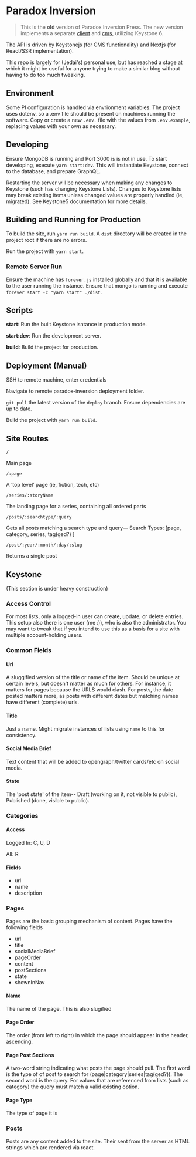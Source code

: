 # Paradox Inversion

> This is the **old** version of Paradox Inversion Press. The new version implements a separate [client](https://github.com/paradoxinversion/paradox-inversion-press-client) and [cms](https://github.com/paradoxinversion/paradox-inversion-press), utilizing Keystone 6.

The API is driven by Keystonejs (for CMS functionality) and Nextjs (for React/SSR implementation).

This repo is largely for (Jedai's) personal use, but has reached a stage at which it might be useful for anyone trying to make a similar blog without having to do too much tweaking.

## Environment

Some PI configuration is handled via envrionment variables. The project uses dotenv, so a .env file should be present on machines running the software. Copy or create a new `.env.` file with the values from `.env.example`, replacing values with your own as necessary.

## Developing

Ensure MongoDB is running and Port 3000 is is not in use. To start developing, execute `yarn start:dev`. This will instantiate Keystone, connect to the database, and prepare GraphQL.

Restarting the server will be necessary when making any changes to Keystone (such has changing Keystone Lists). Changes to Keystone lists may break existing items unless changed values are properly handled (ie, migrated). See Keystone5 documentation for more details.

## Building and Running for Production

To build the site, run `yarn run build`. A `dist` directory will be created in the project root if there are no errors.

Run the project with `yarn start`.

### Remote Server Run

Ensure the machine has `forever.js` installed globally and that it is available to the user running the instance. Ensure that mongo is running and execute `forever start -c "yarn start" ./dist`.

## Scripts

**start**: Run the built Keystone isntance in production mode.

**start:dev**: Run the development server.

**build**: Build the project for production.

## Deployment (Manual)

SSH to remote machine, enter credentials

Navigate to remote paradox-inversion deployment folder.

`git pull` the latest version of the `deploy` branch. Ensure dependencies are up to date.

Build the project with `yarn run build`.

## Site Routes

`/`

Main page

`/:page`

A ‘top level’ page (ie, fiction, tech, etc)

`/series/:storyName`

The landing page for a series, containing all ordered parts

`/posts/:searchtype/:query`

Gets all posts matching a search type and query—
Search Types: [page, category, series, tag(ged?) ]

`/post/:year/:month/:day/:slug`

Returns a single post

## Keystone

(This section is under heavy construction)

### Access Control

For most lists, only a logged-in user can create, update, or delete entries. This setup also there is one user (me :)), who is also the administrator. You may want to tweak that if you intend to use this as a basis for a site with multiple account-holding users.

### Common Fields

#### Url

A sluggified version of the title or name of the item. Should be unique at certain levels, but doesn't matter as much for others. For instance, it matters for pages because the URLS would clash. For posts, the date posted matters more, as posts with different dates but matching names have different (complete) urls.

#### Title

Just a name. Might migrate instances of lists using `name` to this for consistency.

#### Social Media Brief

Text content that will be added to opengraph/twitter cards/etc on social media.

#### State

The 'post state' of the item-- Draft (working on it, not visible to public), Published (done, visible to public).

### Categories

#### Access

Logged In: C, U, D

All: R

#### Fields

- url
- name
- description

### Pages

Pages are the basic grouping mechanism of content. Pages have the following fields

- url
- title
- socialMediaBrief
- pageOrder
- content
- postSections
- state
- shownInNav

#### Name

The name of the page. This is also slugified

#### Page Order

The order (from left to right) in which the page should appear in the header, ascending.

#### Page Post Sections

A two-word string indicating what posts the page should pull. The first word is the type of of post to search for (page|category|series|tag(ged?)). The second word is the query. For values that are referenced from lists (such as category) the query must match a valid existing option.

#### Page Type

The type of page it is

### Posts

Posts are any content added to the site. Their sent from the server as HTML strings which are rendered via react.
